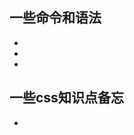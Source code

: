 ## 一些命令和语法
> 
* [git初级使用]: https://github.com/jsCoder-yy/memo-center/issues/1 
* [markdown基本语法]:  http://www.appinn.com/markdown/ 
* [正则表达式入门教程]:  http://deerchao.net/tutorials/regex/regex.htm#mission 

## 一些css知识点备忘
>
* [如何设置小于12px的字体]: http://www.w3ci.com/front/xHTMLCSS/34.html



